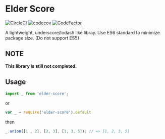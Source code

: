 # Elder Score

[![CircleCI](https://circleci.com/gh/wabilin/elder-score.js/tree/master.svg?style=svg)](https://circleci.com/gh/wabilin/elder-score.js/tree/master)
[![codecov](https://codecov.io/gh/wabilin/elder-score.js/branch/master/graph/badge.svg)](https://codecov.io/gh/wabilin/elder-score.js)
[![CodeFactor](https://www.codefactor.io/repository/github/wabilin/elder-score.js/badge)](https://www.codefactor.io/repository/github/wabilin/elder-score.js)

A lightweight, underscore/lodash like libray.
Use ES6 standard to minimize package size. (Do not support ES5)

## NOTE
**This library is still not completed.**

## Usage

```js
import _ from 'elder-score';
```

or

```js
var _ = require('elder-score').default
```

then

```js
_.union([1 , 2], [2, 3], [1, 3, 5]); // => [1, 2, 3, 5]
```
